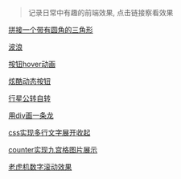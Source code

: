 > 记录日常中有趣的前端效果, 点击链接察看效果

<a href="https://codepen.io/lihai-boop/pen/PojoqPR">拼接一个带有圆角的三角形</a>

<a href="https://codepen.io/lihai-boop/pen/WNjVEQJ">波浪</a>  

<a href="https://lihai-boop.github.io/simple-dome/%E6%8C%89%E9%92%AE/%E6%8C%89%E9%92%AEhover%E5%8A%A8%E7%94%BB.html">按钮hover动画</a>

<a href="https://lihai-boop.github.io/simple-dome/%E6%8C%89%E9%92%AE/%E7%82%AB%E9%85%B7%E5%8A%A8%E6%80%81%E6%8C%89%E9%92%AE.html">炫酷动态按钮</a>

<a href="https://lihai-boop.github.io/simple-dome/%E8%A1%8C%E6%98%9F%E8%87%AA%E8%BD%AC%E4%B8%8E%E5%85%AC%E8%BD%AC/main.html">行星公转自转</a>

<a href="https://lihai-boop.github.io/simple-dome/%E7%94%A8div%E7%94%BB%E4%B8%80%E6%9D%A1%E9%BE%99/index.html">用div画一条龙</a>  

<a href="https://lihai-boop.github.io/simple-dome/css%E5%AE%9E%E7%8E%B0%E5%A4%9A%E8%A1%8C%E6%96%87%E5%AD%97%E5%B1%95%E5%BC%80%E6%94%B6%E8%B5%B7.html">css实现多行文字展开收起</a>  

<a href="https://lihai-boop.github.io/simple-dome/counter%E5%AE%9E%E7%8E%B0%E4%B9%9D%E5%AE%AB%E6%A0%BC%E5%9B%BE%E7%89%87%E5%B1%95%E7%A4%BA.html">counter实现九宫格图片展示</a>  

<a href="https://lihai-boop.github.io/simple-dome/%E8%80%81%E8%99%8E%E6%9C%BA%E6%95%B0%E5%AD%97%E6%BB%9A%E5%8A%A8%E6%95%88%E6%9E%9C.html">老虎机数字滚动效果</a>
